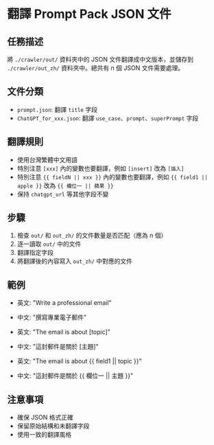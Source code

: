 # 翻譯 Prompt Pack JSON 文件

## 任務描述

將 `./crawler/out/` 資料夾中的 JSON 文件翻譯成中文版本，並儲存到 `./crawler/out_zh/` 資料夾中。總共有 n 個 JSON 文件需要處理。

## 文件分類

- `prompt.json`: 翻譯 `title` 字段
- `ChatGPT_for_xxx.json`: 翻譯 `use_case`、`prompt`、`superPrompt` 字段

## 翻譯規則

- 使用台灣繁體中文用語
- 特別注意 `[xxx]` 內的變數也要翻譯，例如 `[insert]` 改為 `[插入]`
- 特別注意 `{{ fieldN || xxx }}` 內的變數也要翻譯，例如 `{{ field1 || apple }}` 改為 `{{ 欄位一 || 蘋果 }}`
- 保持 `chatgpt_url` 等其他字段不變

## 步驟

1. 檢查 `out/` 和 `out_zh/` 的文件數量是否匹配（應為 n 個）
2. 逐一讀取 `out/` 中的文件
3. 翻譯指定字段
4. 將翻譯後的內容寫入 `out_zh/` 中對應的文件

## 範例

- 英文: "Write a professional email"
- 中文: "撰寫專業電子郵件"

- 英文: "The email is about [topic]"
- 中文: "這封郵件是關於 [主題]"

- 英文: "The email is about {{ field1 || topic }}"
- 中文: "這封郵件是關於 {{ 欄位一 || 主題 }}"

## 注意事項

- 確保 JSON 格式正確
- 保留原始結構和未翻譯字段
- 使用一致的翻譯風格
